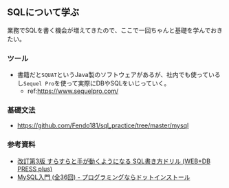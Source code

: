 ## SQLについて学ぶ

業務でSQLを書く機会が増えてきたので、ここで一回ちゃんと基礎を学んでおきたい。

### ツール

- 書籍だと`SQUAT`というJava製のソフトウェアがあるが、社内でも使っているし`Sequel Pro`を使って実際にDBやSQLをいじっていく。
  - ref:https://www.sequelpro.com/
  
  
### 基礎文法

- https://github.com/Fendo181/sql_practice/tree/master/mysql

### 参考資料

- [改訂第3版 すらすらと手が動くようになる SQL書き方ドリル (WEB+DB PRESS plus)](https://gihyo.jp/book/2016/978-4-7741-8066-3)
- [MySQL入門 (全36回) - プログラミングならドットインストール](https://dotinstall.com/lessons/basic_mysql_v3)
